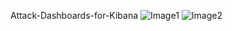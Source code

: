Attack-Dashboards-for-Kibana
![Image1]("https://github.com/attackjunkee/Attack-Dashboards-for-Kibana/master/image3.png")
![Image2](https://github.com/attackjunkee/Attack-Dashboards-for-Kibana/blob/master/image2.jpg)
